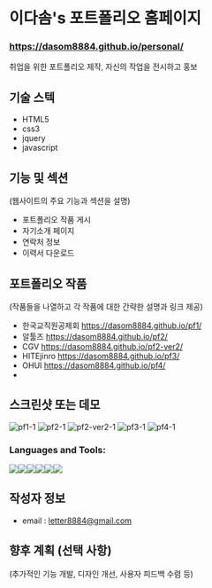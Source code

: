 # 이다솜's 포트폴리오 홈페이지

### https://dasom8884.github.io/personal/

취업을 위한 포트폴리오 제작, 자신의 작업을 전시하고 홍보

## 기술 스텍

- HTML5
- css3
- jquery
- javascript

## 기능 및 섹션
(웹사이트의 주요 기능과 섹션을 설명)

- 포트폴리오 작품 게시
- 자기소개 페이지
- 연락처 정보
- 이력서 다운로드 

## 포트폴리오 작품
(작품들을 나열하고 각 작품에 대한 간략한 설명과 링크 제공)
- 한국교직원공제회 https://dasom8884.github.io/pf1/
- 알툴즈 https://dasom8884.github.io/pf2/
- CGV https://dasom8884.github.io/pf2-ver2/
- HITEjinro  https://dasom8884.github.io/pf3/
- OHUI  https://dasom8884.github.io/pf4/
- 
## 스크린샷 또는 데모
![pf1-1](https://github.com/user-attachments/assets/32da4e37-2fa5-4776-b13c-10dd17e065cf)
![pf2-1](https://github.com/user-attachments/assets/3ae90347-1f3d-4255-9fff-7a57ed0b74aa)
![pf2-ver2-1](https://github.com/user-attachments/assets/46bc0213-e667-4647-a9d5-80345452e740)
![pf3-1](https://github.com/user-attachments/assets/2e7ac0cd-9f5b-46fa-ae05-77d493248581)
![pf4-1](https://github.com/user-attachments/assets/606b5cc9-a99d-49ae-b786-599a9dfc1a92)



<h3 align="left">Languages and Tools:</h3>
<p align="left" style="white-space: pre-line; display: flex;">
    <img src="https://img.shields.io/badge/CSS-239120?&style=for-the-badge&logo=css3&logoColor=white"/>
    <img src="https://img.shields.io/badge/HTML-239120?style=for-the-badge&logo=html5&logoColor=white"/> 
    <img src="https://img.shields.io/badge/JavaScript-F7DF1E?style=for-the-badge&logo=JavaScript&logoColor=white"/> 
    <img src="https://img.shields.io/badge/jQuery-0769AD?style=for-the-badge&logo=jquery&logoColor=white"/> 
    <img src="https://img.shields.io/badge/Adobe%20Illustrator-FF9A00?style=for-the-badge&logo=adobe%20illustrator&logoColor=white"/> 
    <img src="https://img.shields.io/badge/Adobe%20Photoshop-31A8FF?style=for-the-badge&logo=Adobe%20Photoshop&logoColor=black" /> 
</p>




## 작성자 정보
- email : letter8884@gmail.com

## 향후 계획 (선택 사항)
(추가적인 기능 개발, 디자인 개선, 사용자 피드백 수렴 등)
